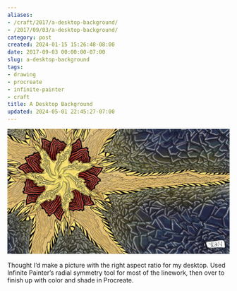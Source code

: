 ```yaml
---
aliases:
- /craft/2017/a-desktop-background/
- /2017/09/03/a-desktop-background/
category: post
created: 2024-01-15 15:26:48-08:00
date: 2017-09-03 00:00:00-07:00
slug: a-desktop-background
tags:
- drawing
- procreate
- infinite-painter
- craft
title: A Desktop Background
updated: 2024-05-01 22:45:27-07:00
---
```


![attachments/img/2017/cover-2017-09-03.jpg](../../../attachments/img/2017/cover-2017-09-03.jpg)

Thought I’d make a picture with the right aspect ratio for my desktop. Used
Infinite Painter’s radial symmetry tool for most of the linework, then over to
finish up with color and shade in Procreate.
